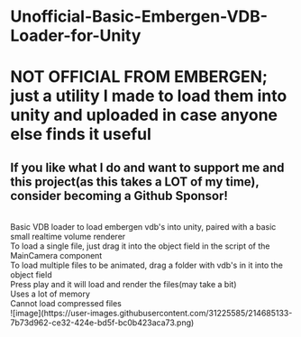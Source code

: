 # Unofficial-Basic-Embergen-VDB-Loader-for-Unity
# NOT OFFICIAL FROM EMBERGEN; just a utility I made to load them into unity and uploaded in case anyone else finds it useful
## If you like what I do and want to support me and this project(as this takes a LOT of my time), consider becoming a Github Sponsor!
</br>
Basic VDB loader to load embergen vdb's into unity, paired with a basic small realtime volume renderer
</br>
To load a single file, just drag it into the object field in the script of the MainCamera component
</br>
To load multiple files to be animated, drag a folder with vdb's in it into the object field
</br>
Press play and it will load and render the files(may take a bit)
</br>
Uses a lot of memory
</br>
Cannot load compressed files
</br>
![image](https://user-images.githubusercontent.com/31225585/214685133-7b73d962-ce32-424e-bd5f-bc0b423aca73.png)
